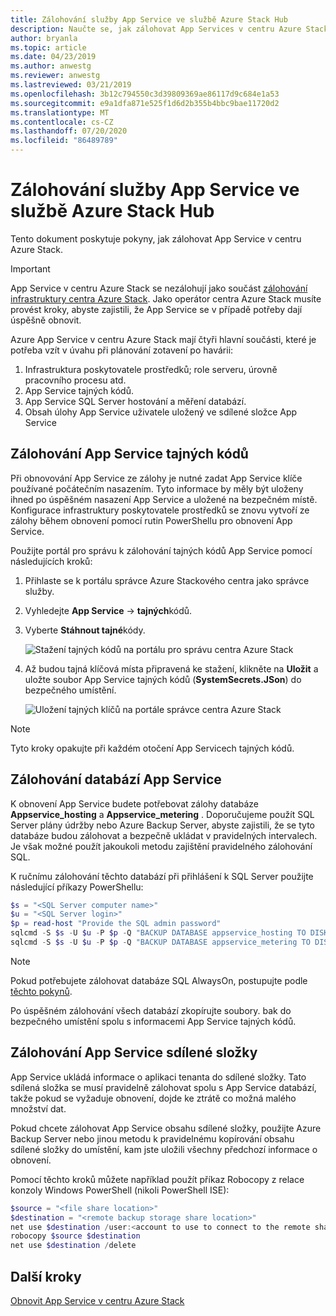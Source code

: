 ```yaml
---
title: Zálohování služby App Service ve službě Azure Stack Hub
description: Naučte se, jak zálohovat App Services v centru Azure Stack.
author: bryanla
ms.topic: article
ms.date: 04/23/2019
ms.author: anwestg
ms.reviewer: anwestg
ms.lastreviewed: 03/21/2019
ms.openlocfilehash: 3b12c794550c3d39809369ae86117d9c684e1a53
ms.sourcegitcommit: e9a1dfa871e525f1d6d2b355b4bbc9bae11720d2
ms.translationtype: MT
ms.contentlocale: cs-CZ
ms.lasthandoff: 07/20/2020
ms.locfileid: "86489789"
---
```

# <a name="back-up-app-service-on-azure-stack-hub"></a>Zálohování služby App Service ve službě Azure Stack Hub

Tento dokument poskytuje pokyny, jak zálohovat App Service v centru Azure Stack.

> [!IMPORTANT]
> App Service v centru Azure Stack se nezálohují jako součást [zálohování infrastruktury centra Azure Stack](azure-stack-backup-infrastructure-backup.md). Jako operátor centra Azure Stack musíte provést kroky, abyste zajistili, že App Service se v případě potřeby dají úspěšně obnovit.

Azure App Service v centru Azure Stack mají čtyři hlavní součásti, které je potřeba vzít v úvahu při plánování zotavení po havárii:
1. Infrastruktura poskytovatele prostředků; role serveru, úrovně pracovního procesu atd. 
2. App Service tajných kódů.
3. App Service SQL Server hostování a měření databází.
4. Obsah úlohy App Service uživatele uložený ve sdílené složce App Service

## <a name="back-up-app-service-secrets"></a>Zálohování App Service tajných kódů
Při obnovování App Service ze zálohy je nutné zadat App Service klíče používané počátečním nasazením. Tyto informace by měly být uloženy ihned po úspěšném nasazení App Service a uložené na bezpečném místě. Konfigurace infrastruktury poskytovatele prostředků se znovu vytvoří ze zálohy během obnovení pomocí rutin PowerShellu pro obnovení App Service.

Použijte portál pro správu k zálohování tajných kódů App Service pomocí následujících kroků: 

1. Přihlaste se k portálu správce Azure Stackového centra jako správce služby.

2. Vyhledejte **App Service**  ->  **tajných**kódů. 

3. Vyberte **Stáhnout tajné**kódy.

   ![Stažení tajných kódů na portálu pro správu centra Azure Stack](./media/app-service-back-up/download-secrets.png)

4. Až budou tajná klíčová místa připravená ke stažení, klikněte na **Uložit** a uložte soubor App Service tajných kódů (**SystemSecrets.JSon**) do bezpečného umístění. 

   ![Uložení tajných klíčů na portále správce centra Azure Stack](./media/app-service-back-up/save-secrets.png)

> [!NOTE]
> Tyto kroky opakujte při každém otočení App Servicech tajných kódů.

## <a name="back-up-the-app-service-databases"></a>Zálohování databází App Service
K obnovení App Service budete potřebovat zálohy databáze **Appservice_hosting** a **Appservice_metering** . Doporučujeme použít SQL Server plány údržby nebo Azure Backup Server, abyste zajistili, že se tyto databáze budou zálohovat a bezpečně ukládat v pravidelných intervalech. Je však možné použít jakoukoli metodu zajištění pravidelného zálohování SQL.

K ručnímu zálohování těchto databází při přihlášení k SQL Server použijte následující příkazy PowerShellu:

  ```powershell
  $s = "<SQL Server computer name>"
  $u = "<SQL Server login>" 
  $p = read-host "Provide the SQL admin password"
  sqlcmd -S $s -U $u -P $p -Q "BACKUP DATABASE appservice_hosting TO DISK = '<path>\hosting.bak'"
  sqlcmd -S $s -U $u -P $p -Q "BACKUP DATABASE appservice_metering TO DISK = '<path>\metering.bak'"
  ```

> [!NOTE]
> Pokud potřebujete zálohovat databáze SQL AlwaysOn, postupujte podle [těchto pokynů](/sql/database-engine/availability-groups/windows/configure-backup-on-availability-replicas-sql-server?view=sql-server-2017). 

Po úspěšném zálohování všech databází zkopírujte soubory. bak do bezpečného umístění spolu s informacemi App Service tajných kódů.

## <a name="back-up-the-app-service-file-share"></a>Zálohování App Service sdílené složky
App Service ukládá informace o aplikaci tenanta do sdílené složky. Tato sdílená složka se musí pravidelně zálohovat spolu s App Service databází, takže pokud se vyžaduje obnovení, dojde ke ztrátě co možná malého množství dat.

Pokud chcete zálohovat App Service obsahu sdílené složky, použijte Azure Backup Server nebo jinou metodu k pravidelnému kopírování obsahu sdílené složky do umístění, kam jste uložili všechny předchozí informace o obnovení.

Pomocí těchto kroků můžete například použít příkaz Robocopy z relace konzoly Windows PowerShell (nikoli PowerShell ISE):

```powershell
$source = "<file share location>"
$destination = "<remote backup storage share location>"
net use $destination /user:<account to use to connect to the remote share in the format of domain\username> *
robocopy $source $destination
net use $destination /delete
```

## <a name="next-steps"></a>Další kroky
[Obnovit App Service v centru Azure Stack](app-service-recover.md)
